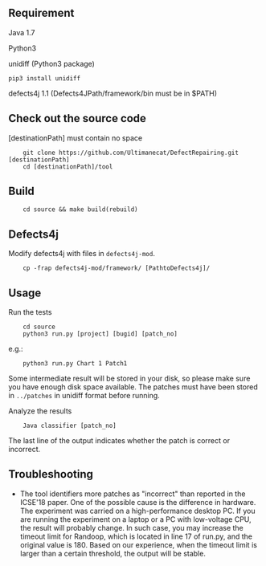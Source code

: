 ## Requirement
Java 1.7

Python3

unidiff (Python3 package)

```
pip3 install unidiff
```

defects4j 1.1 (Defects4JPath/framework/bin must be in $PATH)

## Check out the source code
[destinationPath] must contain no space
```
    git clone https://github.com/Ultimanecat/DefectRepairing.git [destinationPath]
    cd [destinationPath]/tool
```

## Build
```
    cd source && make build(rebuild)
```

## Defects4j 
Modify defects4j with files in `defects4j-mod`.
```
	cp -frap defects4j-mod/framework/ [PathtoDefects4j]/
```
## Usage
Run the tests
```
    cd source
    python3 run.py [project] [bugid] [patch_no]
```
e.g.:
```
    python3 run.py Chart 1 Patch1
```
Some intermediate result will be stored in your disk, so please make sure you have enough disk space available. The patches must have been stored in `../patches` in unidiff format before running.

Analyze the results
```
    Java classifier [patch_no]
```
The last line of the output indicates whether the patch is correct or incorrect.

## Troubleshooting
* The tool identifiers more patches as "incorrect" than reported in the ICSE'18 paper.
  One of the possible cause is the difference in hardware. The experiment was carried on a high-performance desktop PC. If you are running the experiment on a laptop or a PC with low-voltage CPU, the result will probably change. In such case, you may increase the timeout limit for Randoop, which is located in line 17 of run.py, and the original value is 180. Based on our experience, when the timeout limit is larger than a certain threshold, the output will be stable.
